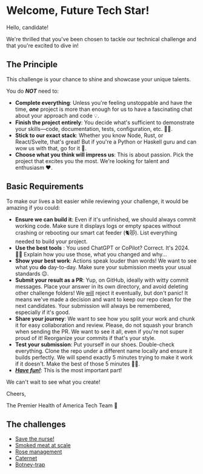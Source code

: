 # Welcome, Future Tech Star!

Hello, candidate!

We're thrilled that you've been chosen to tackle our technical challenge and that you're excited to dive in!

## The Principle
This challenge is your chance to shine and showcase your unique talents.

You do ***NOT*** need to:

- **Complete everything**: Unless you're feeling unstoppable and have the time, ***one*** project is more than enough for us to have a fascinating chat about your approach and code 💡.
- **Finish the project entirely**: You decide what's sufficient to demonstrate your skills—code, documentation, tests, configuration, etc. 🏋️‍♀️.
- **Stick to our exact stack**: Whether you know Node, Rust, or React/Svelte, that's great! But if you're a Python or Haskell guru and can wow us with that, go for it 💪.
- **Choose what you think will impress us**: This is about passion. Pick the project that excites you the most. We're looking for talent and enthusiasm ❤️.

## Basic Requirements

To make our lives a bit easier while reviewing your challenge, it would be amazing if you could:

- **Ensure we can build it**: Even if it's unfinished, we should always commit working code. Make sure it displays logs or empty spaces without crashing or rebooting our smart cat feeder (🐈😻). List everything needed to build your project.
- **Use the best tools** : You used ChatGPT or CoPilot? Correct. It's 2024. 💪🏻 Explain how you use those, what you changed and why...
- **Show your best work**: Actions speak louder than words! We want to see what you **do** day-to-day. Make sure your submission meets your usual standards 😉.
- **Submit your result as a PR**: Yup, on GitHub, ideally with witty commit messages. Place your answer in its own directory, and avoid deleting other challenge folders! We <u>will</u> reject it eventually, but don't panic! It means we've made a decision and want to keep our repo clean for the next candidates. Your submission will always be remembered, especially if it's good.
- **Share your journey**: We want to see how you split your work and chunk it for easy collaboration and review. Please, do not squash your branch when sending the PR. We want to see it all, even if you're not super proud of it! Reorganize your commits if that's your style.
- **Test your submission**: Put yourself in our shoes. Double-check everything. Clone the repo under a different name locally and ensure it builds perfectly. We will spend exactly 5 minutes trying to make it work if it doesn't. Make the best of those 5 minutes 👸🏻.
- ***<u>Have fun!</u>***: This is the most important part!

We can't wait to see what you create!

Cheers,

The Premier Health of America Tech Team 🚀


## The challenges

- [Save the nurse!](Nurseomator/Nurseomator.md)
- [Smoked meat at scale](Smokedmeater/Smokedmeater.md)
- [Rose management](schitts/RoseApothecary.md)
- [Caternet](caternet/CatWeb.md)
- [Botney-trap](botney-trap/Botney-trap.md)
